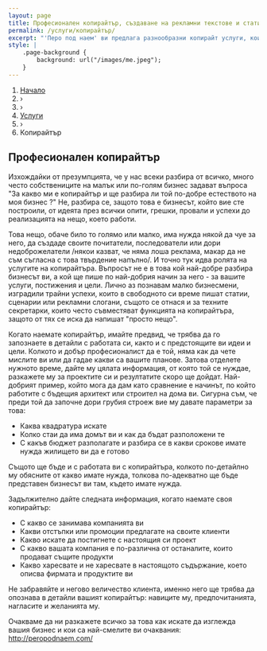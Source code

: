 ```yaml
---
layout: page
title: Професионален копирайтър, създаване на рекламни текстове и статии
permalink: /услуги/копирайтър/
excerpt: "'Перо под наем' ви предлага разнообразни копирайт услуги, които отговарят на нуждите на различни видове бизнес. Нашият опит може да преведе идеите и решенията ви в правилните послания, за да  помогне на клиентите ви да стигнат по-бързо до вас. Доверете ни се, след като прочетете част от текстовете в блога ни. "
style: |
    .page-background {
        background: url("/images/me.jpeg");
    }
---
```


<div class="breadcrumbs-holder">
    <ol itemscope itemtype="http://schema.org/BreadcrumbList" class="breadcrumbs">
    <li>
        <a href="http://peropodnaem.com">
            <span>Начало</span></a>
    </li>
    <li classs="bcrumb-spearator"> › </li>
    <li classs="bcrumb-spearator"> › </li>
    <li itemprop="itemListElement" itemscope
        itemtype="http://schema.org/ListItem">
        <a itemscope itemtype="http://schema.org/Service"
        itemprop="item" href="http://peropodnaem.com/услуги/">
            <span itemprop="name">Услуги</span></a>
    <meta itemprop="position" content="1"></li>
    <li classs="bcrumb-spearator"> › </li>
    <li itemprop="itemListElement" itemscope
        itemtype="http://schema.org/ListItem">
        <a itemscope itemtype="http://schema.org/Service"
        itemprop="item">
            <span itemprop="name">Копирайтър</span></a>
        <meta itemprop="position" content="2"></li>
    </ol>
</div>
<div class="clear">


<h2>Професионален копирайтър</h2>

<p>Изхождайки от презумпцията, че у нас всеки разбира от всичко, много често собствениците на малък или по-голям бизнес задават въпроса "За какво ми е копирайтър и ще разбира ли той по-добре естеството на моя бизнес ?" Не, разбира се, защото това е бизнесът, който вие сте построили, от идеята през всички опити, грешки, провали и успехи до реализацията на нещо, което работи.</p>

<p>Това нещо, обаче било то голямо или малко, има нужда някой да чуе за него, да създаде своите почитатели, последователи или дори недоброжелатели /някои казват, че няма лоша реклама, макар да не съм съгласна с това твърдение напълно/. И точно тук идва ролята на услугите на копирайтъра. Въпросът не е в това кой най-добре разбира бизнесът ви, а кой ще пише по най-добрия начин за него - за вашите услуги, постижения и цели. Лично аз познавам малко бизнесмени, изградили трайни успехи, които в свободното си време пишат статии, сценарии или рекламни слогани, същото се отнася и за техните секретарки, които често съвместяват функцията на копирайтъра, защото от тях се иска да напишат "просто нещо".</p>

<p>Когато наемате копирайтър, имайте предвид, че трябва да го запознаете в детайли с работата си, както и с предстоящите ви идеи и цели. Колкото и добър професионалист да е той, няма как да чете мислите ви или да гадае какви са вашите планове. Затова отделете нужното време, дайте му цялата информация, от която той се нуждае, разкажете му за проектите си и резултатите скоро ще дойдат. Най-добрият пример, който мога да дам като сравнение е начинът, по който работите с бъдещия архитект или строител на дома ви. Сигурна съм, че преди той да започне дори грубия строеж вие му давате параметри за това:
    <ul>
        <li>Каква квадратура искате</li> 
        <li>Колко стаи да има домът ви и как да бъдат разположени те</li> 
        <li>С какъв бюджет разполагате и разбира се в какви срокове имате нужда жилището ви да е готово</li> 
    </ul>
</p>

<p>Същото ще бъде и с работата ви с копирайтъра, колкото по-детайлно му обясните от какво имате нужда, толкова по-адекватно ще бъде представен бизнесът ви там, където имате нужда.</p>

<p>Задължително дайте следната информация, когато наемате своя копирайтър: 
    <ul>
        <li>С какво се занимава компанията ви</li> 
        <li>Какви отстъпки или промоции предлагате на своите клиенти</li> 
        <li>Какво искате да постигнете с настоящия си проект</li> 
        <li>С какво вашата компания е по-различна от останалите, които продават същите продукти</li> 
        <li>Какво харесвате и не харесвате в настоящото съдържание, което описва фирмата и продуктите ви</li> 
    </ul>
</p>

<p>Не забравяйте и негово величество клиента, именно него ще трябва да опознава в детайли вашият копирайтър: навиците му, предпочитанията, нагласите и желанията му.</p>

<p>Очакваме да ни разкажете всичко за това как искате да изглежда вашия бизнес и кои са най-смелите ви очаквания: <a href="www.peropodnaem.com">http://peropodnaem.com/</a></p>